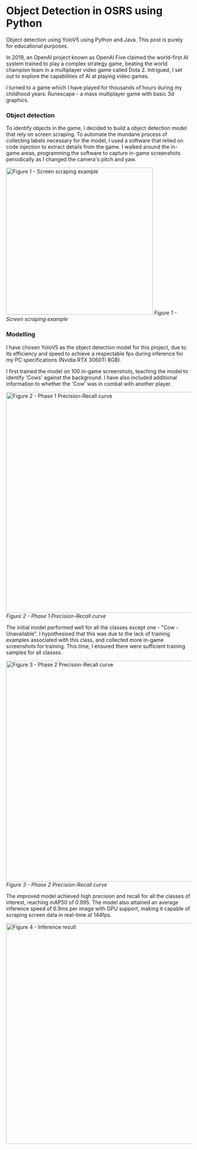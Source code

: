 # Object Detection in OSRS using Python
Object detection using YoloV5 using Python and Java. This post is purely for educational purposes.

In 2019, an OpenAI project known as OpenAI Five claimed the world-first AI system trained to play a complex strategy game, beating the world champion team in a multiplayer video game called Dota 2. Intrigued, I set out to explore the capabilities of AI at playing video games.

I turned to a game which I have played for thousands of hours during my childhood years: Runescape - a mass multiplayer game with basic 3d graphics. 

### Object detection

To identify objects in the game, I decided to build a object detection model that rely on screen scraping. To automate the mundane process of collecting labels necessary for the model, I used a software that relied on code injection to extract details from the game. I walked around the in-game areas, programming the software to capture in-game screenshots periodically as I changed the camera's pitch and yaw.

<img src="https://user-images.githubusercontent.com/66121721/208275066-9158a026-f8ad-4aad-9f0c-ebec87f7950c.png" alt="Figure 1 - Screen scraping example"  width="400"/>
<em> Figure 1 - Screen scraping example  </em>


### Modelling 

I have chosen YoloV5 as the object detection model for this project, due to its efficiency and speed to achieve a respectable fps during inference for my PC specifications (Nvidia RTX 3060Ti 8GB). 

I first trained the model on 100 in-game screenshots, teaching the model to identify 'Cows' against the background. I have also included additional information to whether the 'Cow' was in combat with another player.

<img src="https://user-images.githubusercontent.com/66121721/208278268-403abffc-a178-4504-a395-76e69e0f34ac.png" alt="Figure 2 - Phase 1 Precision-Recall curve"  width="600"/>
<em> Figure 2 - Phase 1 Precision-Recall curve </em>


The initial model performed well for all the classes except one - "Cow - Unavailable". I hypothesised that this was due to the lack of training examples associated with this class, and collected more in-game screenshots for training. This time, I ensured there were sufficient training samples for all classes.

<img src="https://user-images.githubusercontent.com/66121721/208278430-19163ab3-9346-4b2d-a6c7-99573a841c39.png" alt="Figure 3 - Phase 2 Precision-Recall curve"  width="600"/>
<em> Figure 3 - Phase 2 Precision-Recall curve </em>


The improved model achieved high precision and recall for all the classes of interest, reaching mAP50 of 0.995. The model also attained an average inference speed of 6.9ms per image with GPU support, making it capable of scraping screen data in real-time at 144fps. 

<img src="https://user-images.githubusercontent.com/66121721/208278519-74cb71f1-600e-47f6-816a-f22de818372f.png" alt="Figure 4 - Inference result"  width="600"/>

